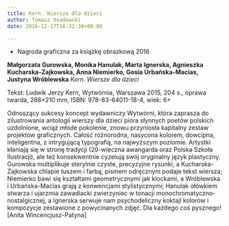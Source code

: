 ```yaml
---
title: Kern. Wiersze dla dzieci
author: Tomasz Osadowski
date: 2016-12-17T16:32:38+00:00

---
```

  * Nagroda graficzna za książkę obrazkową 2016

**Małgorzata Gurowska, Monika Hanulak, Marta Ignerska, Agnieszka Kucharska-Zajkowska, Anna Niemierko, Gosia Urbańska-Macias, Justyna Wróblewska** _Kern. Wiersze dla dzieci_

Tekst: Ludwik Jerzy Kern, Wytwórnia, Warszawa 2015, 204 s., oprawa twarda, 288&#215;210 mm, ISBN: 978-83-64011-18-4, wiek: 6+

Odnoszący sukcesy koncept wydawniczy Wytwórni, która zaprasza do zilustrowania antologii wierszy dla dzieci pióra słynnych poetów polskich uzdolnione, wciąż młode pokolenie, znowu przyniosła kapitalny zestaw projektów graficznych. Całość różnorodna, nasycona kolorem, dowcipna, inteligentna, z intrygującą typografią, na najwyższym poziomie. Artystki kłaniają się w stronę tradycji (20-wieczna awangarda oraz Polska Szkoła Ilustracji), ale też konsekwentnie cyzelują swój oryginalny język plastyczny. Gurowska multiplikuje sterylnie czyste, precyzyjne rysunki, a Kucharska-Zajkowska chlapie tuszem i farbą, pismem odręcznym podaje tekst wiersza; Niemierko bawi się kształtami geometrycznymi jak klockami, a Wróblewska i Urbańska-Macias grają z konwencjami stylistycznymi; Hanulak ołówkiem stwarza i ujarzmia zawadiacki zwierzyniec w tonacji monochromatyczno-nostalgicznej, a Ignerska serwuje nam psychodeliczny koktajl kolorów i kompozycje zestawione z powycinanych zdjęć. Dla każdego coś pysznego! [Anita Wincencjusz-Patyna]

